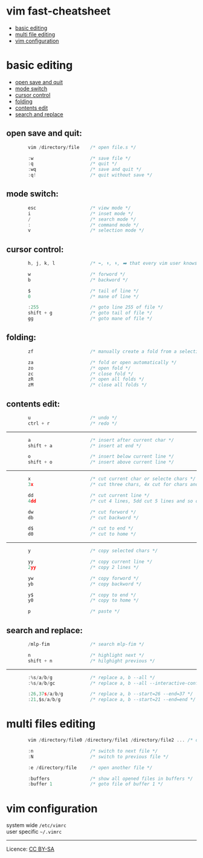 # vim fast-cheatsheet
- [basic editing](#basic-editing "goto basic-editing")
- [multi file editing](#multi-file-editing "goto multi-file-editing")
- [vim configuration](#vim-configuration "goto vim-configuration")
# basic editing
- [open save and quit](#open-save-and-quit "goto open-save-and-quit")
- [mode switch](#mode-switch "goto mode-switch")
- [cursor control](#cursor-control "goto cursor-control")
- [folding](#folding "goto folding")
- [contents edit](#contents-edit "goto contents-edit")
- [search and replace](#search-and-replace "goto search-and-replace")
## open save and quit:
```c
        vim /directory/file    /* open file.s */
```
```c
        :w                     /* save file */
        :q                     /* quit */
        :wq                    /* save and quit */
        :q!                    /* quit without save */
```
## mode switch:
```c
        esc                    /* view mode */
        i                      /* inset mode */
        /                      /* search mode */
        :                      /* command mode */
        v                      /* selection mode */
```
## cursor control:
```c
        h, j, k, l             /* ⬅️, ⬆️, ⬇️, ➡️ that every vim user knows */
```
```c
        w                      /* forword */
        b                      /* backword */
```
```c
        $                      /* tail of line */
        0                      /* mane of line */
```
```c
        :255                   /* goto line 255 of file */
        shift + g              /* goto tail of file */
        gg                     /* goto mane of file */
```
## folding:
```c
        zf                     /* manually create a fold from a selection */
```
```c
        za                     /* fold or open automatically */
        zo                     /* open fold */
        zc                     /* close fold */
        zR                     /* open all folds */
        zM                     /* close all folds */
```
## contents edit:
```c
        u                      /* undo */
        ctrl + r               /* redo */
```
- - - -
```c
        a                      /* insert after current char */
        shift + a              /* insert at end */
```
```c
        o                      /* insert below current line */
        shift + o              /* insert above current line */
```
- - - -
```c
        x                      /* cut current char or selecte chars */
        3x                     /* cut three chars, 4x cut for chars and so on */
```
```c
        dd                     /* cut current line */
        4dd                    /* cut 4 lines, 5dd cut 5 lines and so on */
```
```c
        dw                     /* cut forword */
        db                     /* cut backword */
```
```c
        d$                     /* cut to end */
        d0                     /* cut to home */
```
- - - -
```c
        y                      /* copy selected chars */
```
```c
        yy                     /* copy current line */
        2yy                    /* copy 2 lines */
```
```c
        yw                     /* copy forword */
        yb                     /* copy backword */
```
```c
        y$                     /* copy to end */
        y0                     /* copy to home */
```
```c
        p                      /* paste */
```
## search and replace:
```c
        /mlp-fim               /* search mlp-fim */
```
```c
        n                      /* highlight next */
        shift + n              /* hilghight previous */
```
- - - -
```c
        :%s/a/b/g              /* replace a, b --all */
        :%s/a/b/gc             /* replace a, b --all --interactive-confirm */
```
```c
        :26,37s/a/b/g          /* replace a, b --start=26 --end=37 */
        :21,$s/a/b/g           /* replace a, b --start=21 --end=end */
```
# multi files editing
```c
        vim /directory/file0 /directory/file1 /directory/file2 ... /* open multi files */
```
```c
        :n                     /* switch to next file */
        :N                     /* switch to previous file */
```
```c
        :e /directory/file     /* open another file */
```
```c
        :buffers               /* show all opened files in buffers */
        :buffer 1              /* goto file of buffer 1 */
```
# vim configuration
system wide `/etc/vimrc`\
user specific `~/.vimrc`
- - - -
Licence: [CC BY-SA](https://creativecommons.org/licenses/by-sa/4.0/)
